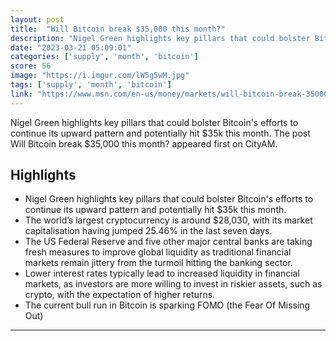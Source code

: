 ```yaml
---
layout: post
title:  "Will Bitcoin break $35,000 this month?"
description: "Nigel Green highlights key pillars that could bolster Bitcoin's efforts to continue its upward pattern and potentially hit $35k this month. The post Will Bitcoin break $35,000 this month? appeared first on CityAM."
date: "2023-03-21 05:09:01"
categories: ['supply', 'month', 'bitcoin']
score: 56
image: "https://i.imgur.com/lW5g5wM.jpg"
tags: ['supply', 'month', 'bitcoin']
link: "https://www.msn.com/en-us/money/markets/will-bitcoin-break-35000-this-month/ar-AA18R3dY"
---
```


Nigel Green highlights key pillars that could bolster Bitcoin's efforts to continue its upward pattern and potentially hit $35k this month. The post Will Bitcoin break $35,000 this month? appeared first on CityAM.

## Highlights

- Nigel Green highlights key pillars that could bolster Bitcoin's efforts to continue its upward pattern and potentially hit $35k this month.
- The world’s largest cryptocurrency is around $28,030, with its market capitalisation having jumped 25.46% in the last seven days.
- The US Federal Reserve and five other major central banks are taking fresh measures to improve global liquidity as traditional financial markets remain jittery from the turmoil hitting the banking sector.
- Lower interest rates typically lead to increased liquidity in financial markets, as investors are more willing to invest in riskier assets, such as crypto, with the expectation of higher returns.
- The current bull run in Bitcoin is sparking FOMO (the Fear Of Missing Out)

---
